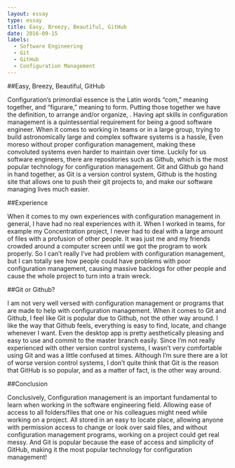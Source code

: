 ```yaml
---
layout: essay
type: essay
title: Easy, Breezy, Beautiful, GitHub
date: 2016-09-15
labels:
  - Software Engineering
  - Git
  - GitHub
  - Configuration Management
---
```

##Easy, Breezy, Beautiful, GitHub

Configuration’s primordial essence is the Latin words “com,” meaning together, and “figurare,” meaning to form. Putting those together we have the definition, to arrange and/or organize, . Having apt skills in configuration management is a quintessential requirement for being a good software engineer. When it comes to working in teams or in a large group, trying to build astronomically large and complex software systems is a hassle, Even moreso without proper configuration management, making these convoluted systems even harder to maintain over time. Luckily for us software engineers, there are repositories such as Github, which is the most popular technology for configuration management. Git and Github go hand in hand together, as Git is a version control system, Github is the hosting site that allows one to push their git projects to, and make our software managing lives much easier. 

##Experience

When it comes to my own experiences with configuration management in general, I have had no real experiences with it. When I worked in teams, for example my Concentration project, I never had to deal with a large amount of files with a profusion of other people. It was just me and my friends crowded around a computer screen until we got the program to work properly. So I can’t really I’ve had problem with configuration management, but I can totally see how people could have problems with poor configuration management, causing massive backlogs for other people and cause the whole project to turn into a train wreck. 

##Git or Github?

I am not very well versed with configuration management or programs that are made to help with configuration management. When it comes to Git and Github, I feel like Git is popular due to Github, not the other way around. I like the way that Github feels, everything is easy to find, locate, and change whenever I want. Even the desktop app is pretty aesthetically pleasing and easy to use and commit to the master branch easily. Since I’m not really experienced with other version control systems, I wasn’t very comfortable using Git and was a little confused at times. Although I’m sure there are a lot of worse version control systems, I don’t quite think that Git is the reason that GitHub is so popular, and as a matter of fact, is the other way around.

##Conclusion

Conclusively, Configuration management is an important fundamental to learn when working in the software engineering field. Allowing ease of access to all folders/files that one or his colleagues might need while working on a project. All stored in an easy to locate place, allowing anyone with permission access to change or look over said files, and without configuration management programs, working on a project could get real messy. And Git is popular because the ease of access and simplicity of GitHub, making it the most popular technology for configuration management!

